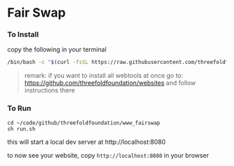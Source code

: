 # Fair Swap
### To Install

copy the following in your terminal

```bash
/bin/bash -c "$(curl -fsSL https://raw.githubusercontent.com/threefoldfoundation/www_fairswap/master/tools/install.sh)"
```

> remark: if you want to install all webtools at once go to: https://github.com/threefoldfoundation/websites and follow instructions there


### To Run

```
cd ~/code/github/threefoldfoundation/www_fairswap
sh run.sh
```

this will start a local dev server at http://localhost:8080

to now see your website, copy ```http://localhost:8080``` in your browser

